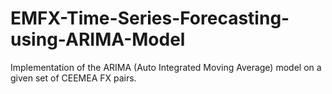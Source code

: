 # EMFX-Time-Series-Forecasting-using-ARIMA-Model
Implementation of the ARIMA (Auto Integrated Moving Average) model on a given set of CEEMEA FX pairs.
